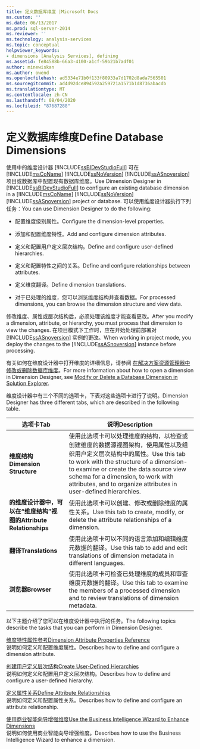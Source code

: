 ```yaml
---
title: 定义数据库维度 |Microsoft Docs
ms.custom: ''
ms.date: 06/13/2017
ms.prod: sql-server-2014
ms.reviewer: ''
ms.technology: analysis-services
ms.topic: conceptual
helpviewer_keywords:
- dimensions [Analysis Services], defining
ms.assetid: fe84588b-66a3-4100-a1cf-59b21b7adf01
author: minewiskan
ms.author: owend
ms.openlocfilehash: ad5334e71b0f133f80933a7d1702d8ada7565501
ms.sourcegitcommit: ad4d92dce894592a259721a1571b1d8736abacdb
ms.translationtype: MT
ms.contentlocale: zh-CN
ms.lasthandoff: 08/04/2020
ms.locfileid: "87687288"
---
```

# <a name="define-database-dimensions"></a><span data-ttu-id="c351f-102">定义数据库维度</span><span class="sxs-lookup"><span data-stu-id="c351f-102">Define Database Dimensions</span></span>
  <span data-ttu-id="c351f-103">使用中的维度设计器 [!INCLUDE[ssBIDevStudioFull](../../includes/ssbidevstudiofull-md.md)] 可在 [!INCLUDE[msCoName](../../includes/msconame-md.md)] [!INCLUDE[ssNoVersion](../../includes/ssnoversion-md.md)] [!INCLUDE[ssASnoversion](../../includes/ssasnoversion-md.md)] 项目或数据库中配置现有数据库维度。</span><span class="sxs-lookup"><span data-stu-id="c351f-103">Use Dimension Designer in [!INCLUDE[ssBIDevStudioFull](../../includes/ssbidevstudiofull-md.md)] to configure an existing database dimension in a [!INCLUDE[msCoName](../../includes/msconame-md.md)] [!INCLUDE[ssNoVersion](../../includes/ssnoversion-md.md)] [!INCLUDE[ssASnoversion](../../includes/ssasnoversion-md.md)] project or database.</span></span> <span data-ttu-id="c351f-104">可以使用维度设计器执行下列任务：</span><span class="sxs-lookup"><span data-stu-id="c351f-104">You can use Dimension Designer to do the following:</span></span>  
  
-   <span data-ttu-id="c351f-105">配置维度级别属性。</span><span class="sxs-lookup"><span data-stu-id="c351f-105">Configure the dimension-level properties.</span></span>  
  
-   <span data-ttu-id="c351f-106">添加和配置维度特性。</span><span class="sxs-lookup"><span data-stu-id="c351f-106">Add and configure dimension attributes.</span></span>  
  
-   <span data-ttu-id="c351f-107">定义和配置用户定义层次结构。</span><span class="sxs-lookup"><span data-stu-id="c351f-107">Define and configure user-defined hierarchies.</span></span>  
  
-   <span data-ttu-id="c351f-108">定义和配置特性之间的关系。</span><span class="sxs-lookup"><span data-stu-id="c351f-108">Define and configure relationships between attributes.</span></span>  
  
-   <span data-ttu-id="c351f-109">定义维度翻译。</span><span class="sxs-lookup"><span data-stu-id="c351f-109">Define dimension translations.</span></span>  
  
-   <span data-ttu-id="c351f-110">对于已处理的维度，您可以浏览维度结构并查看数据。</span><span class="sxs-lookup"><span data-stu-id="c351f-110">For processed dimensions, you can browse the dimension structure and view data.</span></span>  
  
 <span data-ttu-id="c351f-111">修改维度、属性或层次结构后，必须处理该维度才能查看更改。</span><span class="sxs-lookup"><span data-stu-id="c351f-111">After you modify a dimension, attribute, or hierarchy, you must process that dimension to view the changes.</span></span> <span data-ttu-id="c351f-112">在项目模式下工作时，应在开始处理前部署对 [!INCLUDE[ssASnoversion](../../includes/ssasnoversion-md.md)] 实例的更改。</span><span class="sxs-lookup"><span data-stu-id="c351f-112">When working in project mode, you deploy the changes to the [!INCLUDE[ssASnoversion](../../includes/ssasnoversion-md.md)] instance before processing.</span></span>  
  
 <span data-ttu-id="c351f-113">有关如何在维度设计器中打开维度的详细信息，请参阅 [在解决方案资源管理器中修改或删除数据库维度](database-dimensions-modify-or-delete-a-database-dimension-in-solution-explorer.md)。</span><span class="sxs-lookup"><span data-stu-id="c351f-113">For more information about how to open a dimension in Dimension Designer, see [Modify or Delete a Database Dimension in Solution Explorer](database-dimensions-modify-or-delete-a-database-dimension-in-solution-explorer.md).</span></span>  
  
 <span data-ttu-id="c351f-114">维度设计器中有三个不同的选项卡，下表对这些选项卡进行了说明。</span><span class="sxs-lookup"><span data-stu-id="c351f-114">Dimension Designer has three different tabs, which are described in the following table.</span></span>  
  
|<span data-ttu-id="c351f-115">选项卡</span><span class="sxs-lookup"><span data-stu-id="c351f-115">Tab</span></span>|<span data-ttu-id="c351f-116">说明</span><span class="sxs-lookup"><span data-stu-id="c351f-116">Description</span></span>|  
|---------|-----------------|  
|<span data-ttu-id="c351f-117">**维度结构**</span><span class="sxs-lookup"><span data-stu-id="c351f-117">**Dimension Structure**</span></span>|<span data-ttu-id="c351f-118">使用此选项卡可以处理维度的结构，以检查或创建维度的数据源视图架构，使用属性以及组织用户定义层次结构中的属性。</span><span class="sxs-lookup"><span data-stu-id="c351f-118">Use this tab to work with the structure of a dimension-to examine or create the data source view schema for a dimension, to work with attributes, and to organize attributes in user-defined hierarchies.</span></span>|  
|<span data-ttu-id="c351f-119">**的维度设计器中，可以在“维度结构”视图的**</span><span class="sxs-lookup"><span data-stu-id="c351f-119">**Attribute Relationships**</span></span>|<span data-ttu-id="c351f-120">使用此选项卡可以创建、修改或删除维度的属性关系。</span><span class="sxs-lookup"><span data-stu-id="c351f-120">Use this tab to create, modify, or delete the attribute relationships of a dimension.</span></span>|  
|<span data-ttu-id="c351f-121">**翻译**</span><span class="sxs-lookup"><span data-stu-id="c351f-121">**Translations**</span></span>|<span data-ttu-id="c351f-122">使用此选项卡可以不同的语言添加和编辑维度元数据的翻译。</span><span class="sxs-lookup"><span data-stu-id="c351f-122">Use this tab to add and edit translations of dimension metadata in different languages.</span></span>|  
|<span data-ttu-id="c351f-123">**浏览器**</span><span class="sxs-lookup"><span data-stu-id="c351f-123">**Browser**</span></span>|<span data-ttu-id="c351f-124">使用此选项卡可检查已处理维度的成员和审查维度元数据的翻译。</span><span class="sxs-lookup"><span data-stu-id="c351f-124">Use this tab to examine the members of a processed dimension and to review translations of dimension metadata.</span></span>|  
  
 <span data-ttu-id="c351f-125">以下主题介绍了您可以在维度设计器中执行的任务。</span><span class="sxs-lookup"><span data-stu-id="c351f-125">The following topics describe the tasks that you can perform in Dimension Designer.</span></span>  
  
 [<span data-ttu-id="c351f-126">维度特性属性参考</span><span class="sxs-lookup"><span data-stu-id="c351f-126">Dimension Attribute Properties Reference</span></span>](dimension-attribute-properties-reference.md)  
 <span data-ttu-id="c351f-127">说明如何定义和配置维度属性。</span><span class="sxs-lookup"><span data-stu-id="c351f-127">Describes how to define and configure a dimension attribute.</span></span>  
  
 [<span data-ttu-id="c351f-128">创建用户定义层次结构</span><span class="sxs-lookup"><span data-stu-id="c351f-128">Create User-Defined Hierarchies</span></span>](user-defined-hierarchies-create.md)  
 <span data-ttu-id="c351f-129">说明如何定义和配置用户定义层次结构。</span><span class="sxs-lookup"><span data-stu-id="c351f-129">Describes how to define and configure a user-defined hierarchy.</span></span>  
  
 [<span data-ttu-id="c351f-130">定义属性关系</span><span class="sxs-lookup"><span data-stu-id="c351f-130">Define Attribute Relationships</span></span>](attribute-relationships-define.md)  
 <span data-ttu-id="c351f-131">说明如何定义和配置属性关系。</span><span class="sxs-lookup"><span data-stu-id="c351f-131">Describes how to define and configure an attribute relationship.</span></span>  
  
 [<span data-ttu-id="c351f-132">使用商业智能向导增强维度</span><span class="sxs-lookup"><span data-stu-id="c351f-132">Use the Business Intelligence Wizard to Enhance Dimensions</span></span>](../use-the-business-intelligence-wizard-to-enhance-dimensions.md)  
 <span data-ttu-id="c351f-133">说明如何使用商业智能向导增强维度。</span><span class="sxs-lookup"><span data-stu-id="c351f-133">Describes how to use the Business Intelligence Wizard to enhance a dimension.</span></span>  
  
  
